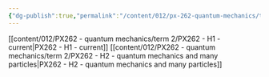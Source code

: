 ```yaml
---
{"dg-publish":true,"permalink":"/content/012/px-262-quantum-mechanics/term-2/h/","noteIcon":"1","created":"2025-01-06T18:16:21.763+00:00","updated":"2025-01-06T19:22:58.507+00:00"}
---
```


[[content/012/PX262 - quantum mechanics/term 2/PX262 - H1 - current\|PX262 - H1 - current]]
[[content/012/PX262 - quantum mechanics/term 2/PX262 - H2 - quantum mechanics and many particles\|PX262 - H2 - quantum mechanics and many particles]]

